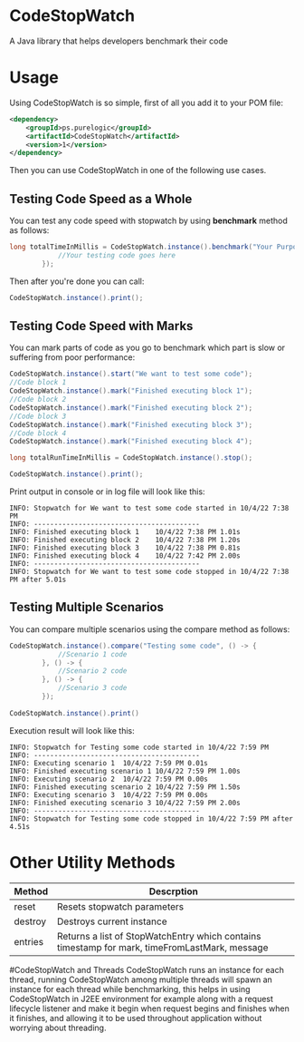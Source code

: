 # CodeStopWatch
A Java library that helps developers benchmark their code

# Usage
Using CodeStopWatch is so simple, first of all you add it to your POM file:

```xml
<dependency>
    <groupId>ps.purelogic</groupId>
    <artifactId>CodeStopWatch</artifactId>
    <version>1</version>
</dependency>
```

Then you can use CodeStopWatch in one of the following use cases.

## Testing Code Speed as a Whole
You can test any code speed with stopwatch by using **benchmark** method as follows:

```java
long totalTimeInMillis = CodeStopWatch.instance().benchmark("Your Purpose of testing", () -> {
            //Your testing code goes here
        });
```

Then after you're done you can call:

```java
CodeStopWatch.instance().print();
```

## Testing Code Speed with Marks
You can mark parts of code as you go to benchmark which part is slow or suffering from poor performance:

```java
CodeStopWatch.instance().start("We want to test some code");
//Code block 1
CodeStopWatch.instance().mark("Finished executing block 1");
//Code block 2
CodeStopWatch.instance().mark("Finished executing block 2");
//Code block 3
CodeStopWatch.instance().mark("Finished executing block 3");
//Code block 4
CodeStopWatch.instance().mark("Finished executing block 4");

long totalRunTimeInMillis = CodeStopWatch.instance().stop();

CodeStopWatch.instance().print();
```

Print output in console or in log file will look like this:
```
INFO: Stopwatch for We want to test some code started in 10/4/22 7:38 PM
INFO: -----------------------------------------
INFO: Finished executing block 1	10/4/22 7:38 PM	1.01s
INFO: Finished executing block 2	10/4/22 7:38 PM	1.20s
INFO: Finished executing block 3	10/4/22 7:38 PM	0.81s
INFO: Finished executing block 4	10/4/22 7:42 PM	2.00s
INFO: -----------------------------------------
INFO: Stopwatch for We want to test some code stopped in 10/4/22 7:38 PM after 5.01s
```
## Testing Multiple Scenarios
You can compare multiple scenarios using the compare method as follows:

```java
CodeStopWatch.instance().compare("Testing some code", () -> {
            //Scenario 1 code
        }, () -> {
            //Scenario 2 code
        }, () -> {
            //Scenario 3 code
        });
        
CodeStopWatch.instance().print()
```

Execution result will look like this:

```
INFO: Stopwatch for Testing some code started in 10/4/22 7:59 PM
INFO: -----------------------------------------
INFO: Executing scenario 1	10/4/22 7:59 PM	0.01s
INFO: Finished executing scenario 1	10/4/22 7:59 PM	1.00s
INFO: Executing scenario 2	10/4/22 7:59 PM	0.00s
INFO: Finished executing scenario 2	10/4/22 7:59 PM	1.50s
INFO: Executing scenario 3	10/4/22 7:59 PM	0.00s
INFO: Finished executing scenario 3	10/4/22 7:59 PM	2.00s
INFO: -----------------------------------------
INFO: Stopwatch for Testing some code stopped in 10/4/22 7:59 PM after 4.51s
```

# Other Utility Methods
| Method  | Descrption |
| ------------- | ------------- |
| reset  | Resets stopwatch parameters  |
| destroy  | Destroys current instance  |
| entries  | Returns a list of StopWatchEntry which contains timestamp for mark, timeFromLastMark, message  |

#CodeStopWatch and Threads
CodeStopWatch runs an instance for each thread, running CodeStopWatch among multiple threads will spawn an instance for each thread while benchmarking, this helps in using CodeStopWatch in J2EE environment for example along with a request lifecycle listener and make it begin when request begins and finishes when it finishes, and allowing it to be used throughout application without worrying about threading.
